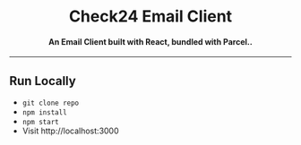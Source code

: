 <h1 align="center">Check24 Email Client</h1>

<h4 align="center">
An Email Client built with React, bundled with Parcel..
</h4>

***


## Run Locally
* `git clone repo`
* `npm install`
* `npm start`
* Visit http://localhost:3000
